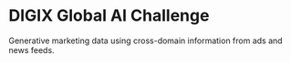 # DIGIX Global AI Challenge

Generative marketing data using cross-domain information from ads and news feeds.
